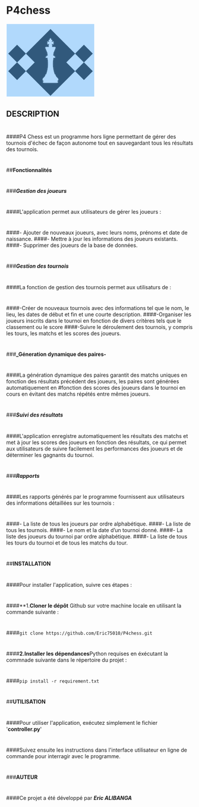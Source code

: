 # P4chess
![Développez un programme logiciel en Python](P4_Chess.png)
## **DESCRIPTION**
#
####P4 Chess est un programme hors ligne permettant de gérer des tournois d'échec de façon autonome tout en sauvegardant tous les résultats des tournois.
#
#
##**Fonctionnalités**
#

###**_Gestion des joueurs_**
#

####L'application permet aux utilisateurs de gérer les joueurs : 
#
####- Ajouter de nouveaux joueurs, avec leurs noms, prénoms et date de naissance.
####- Mettre à jour les informations des joueurs existants.
####- Supprimer des joueurs de la base de données.
#
###**_Gestion des tournois_**
#
####La fonction de gestion des tournois permet aux utilisaturs de : 
#
####-Créer de nouveaux tournois avec des informations tel que le nom, le lieu, les dates de début et fin et une courte description.
####-Organiser les joueurs inscrits dans le tournoi en fonction de divers critères tels que le classement ou le score
####-Suivre le déroulement des tournois, y compris les tours, les matchs et les scores des joueurs.
#
###**_Géneration dynamique des paires-**
#
####La génération dynamique des paires garantit des matchs uniques en fonction des résultats précédent des joueurs, les paires sont générées automatiquement en #fonction des scores des joueurs dans le tournoi en cours en évitant des matchs répétés entre mêmes joueurs.
#
###**_Suivi des résultats_**
#
####L'application enregistre automatiquement les résultats des matchs et met à jour les scores des joueurs en fonction des résultats, ce qui permet aux utilisateurs de suivre facilement les performances des joueurs et de déterminer les gagnants du tournoi.
#
###**_Rapports_**
#
####Les rapports générés par le programme fournissent aux utilisateurs des informations détaillées sur les tournois :
#
####- La liste de tous les joueurs par ordre alphabétique.
####- La liste de tous les tournois.
####- Le nom et la date d’un tournoi donné.
####- La liste des joueurs du tournoi par ordre alphabétique.
####- La liste de tous les tours du tournoi et de tous les matchs du tour.
#
##**INSTALLATION**
#
####Pour installer l'application, suivre ces étapes : 
#
####**1.**Cloner le dépôt** Github sur votre machine locale en utilisant la commande suivante :
#
####```git clone https://github.com/Eric75010/P4chess.git```
#
####**2.Installer les dépendances**Python requises en éxécutant la commnade suivante dans le répertoire du projet :
#
####```pip install -r requirement.txt```
#
#
##**UTILISATION**
#
####Pour utiliser l'application, exécutez simplement le fichier '**__controller.py__**'
#
####Suivez ensuite les instructions dans l'interface utilisateur en ligne de commande pour interragir avec le programme.
#
#
###**AUTEUR**
#
####Ce projet a été développé par **_Eric ALIBANGA_**


